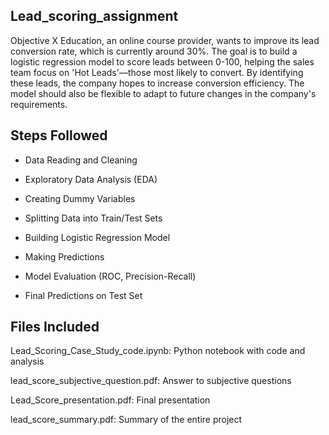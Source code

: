## Lead_scoring_assignment
Objective X Education, an online course provider, wants to improve its lead conversion rate, which is currently around 30%. The goal is to build a logistic regression model to score leads between 0-100, helping the sales team focus on 'Hot Leads'—those most likely to convert. By identifying these leads, the company hopes to increase conversion efficiency. The model should also be flexible to adapt to future changes in the company's requirements.

## Steps Followed
- Data Reading and Cleaning

- Exploratory Data Analysis (EDA)

- Creating Dummy Variables

- Splitting Data into Train/Test Sets

- Building Logistic Regression Model

- Making Predictions

- Model Evaluation (ROC, Precision-Recall)

- Final Predictions on Test Set

## Files Included
Lead_Scoring_Case_Study_code.ipynb: Python notebook with code and analysis

lead_score_subjective_question.pdf: Answer to subjective questions

Lead_Score_presentation.pdf: Final presentation

lead_score_summary.pdf: Summary of the entire project
